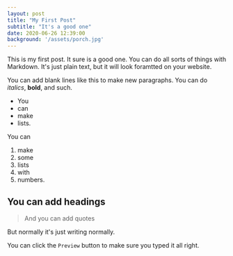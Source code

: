 ```yaml
---
layout: post
title: "My First Post"
subtitle: "It's a good one"
date: 2020-06-26 12:39:00
background: '/assets/porch.jpg'
---
```

This is my first post. It sure is a good one. You can do all sorts of things with Markdown. It's just plain text, but it will look
foramtted on your website.

You can add blank lines like this to make new paragraphs. You can do *italics*, **bold**, and such.
- You
- can
- make
- lists.

You can
1. make
2. some
3. lists
4. with
5. numbers.

## You can add headings

> And you can add quotes

But normally it's just writing normally.

You can click the `Preview` button to make sure you typed it all right.
